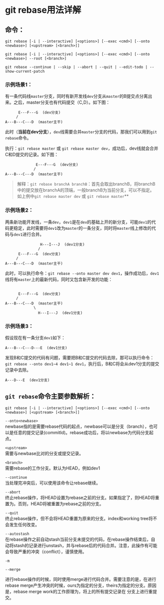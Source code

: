 # git rebase用法详解

## 命令：
```
git rebase [-i | --interactive] [<options>] [--exec <cmd>] [--onto <newbase>] [<upstream> [<branch>]]

git rebase [-i | --interactive] [<options>] [--exec <cmd>] [--onto <newbase>] --root [<branch>]

git rebase --continue | --skip | --abort | --quit | --edit-todo | --show-current-patch
```


### 示例场景1：   

有一条代码线`master`分支，同时有新开发线`dev`分支从`master`的B提交点分离出来。之后，master分支也有代码提交（C,D）。如下图：

```
      E---F---G  (dev分支)
     /
A---B---C---D  (master主干)
```

此时（**当前在dev分支**），`dev`线需要合并`master`分支的代码，那我们可以用到`git rebase`命令。

执行：`git rebase master` 或 `git rebase master dev`，成功后，dev线就会合并C和D提交的记录。如下图：

```
              E---F---G  (dev分支)
             /
A---B---C---D  (master主干)
```
> 解释：`git rebase branchA branchB`：首先会取出branchB，将branchB中的提交放在branchA的顶端，一般branchB为当前分支，可以不指定。
> 如上例中`git rebase master dev` 或 `git rebase master`**  


### 示例场景2：  

两条新功能开发线，一条`dev`，`dev1`是在`dev`的基础上开的新分支，可能`dev1`的代码更稳定，此时需要将`dev1`改为`master`的一条分支，同时将`master`线上修改的代码与`dev1`进行合并。
```
                H---I---J  (dev1分支)
               /
      E---F---G  (dev分支)
     /
A---B---C---D  (master主干)
```

此时，可以执行命令：`git rebase --onto master dev dev1`，操作成功后，`dev1`线将有`master`上的最新代码，同时又包含新开发的功能：
```

      E---F---G  (dev分支)
     /
A---B---C---D  (master主干)
             \
               H---I---J  (dev1分支)
```



### 示例场景3：  

假设现在有一条分支`dev1`如下：
```
A---B---C---D---E  (dev1分支)
```
发现B和C提交的代码有问题，需要把B和C提交的代码去除，那可以执行命令：`git rebase --onto dev1~4 dev1~1 dev1`，执行后，B和C将会从dev1分支的提交记录中去除。
```
A---D---E  (dev1分支)
```



## `git rebase`命令主要参数解析：
```
git rebase [-i | --interactive] [<options>] [--exec <cmd>] [--onto <newbase>] [<upstream> [<branch>]]
```

`--onto<newbase>`  
newbase指的是需要rebase代码的起点，newbase可以是分支（branch），也可以是任意的提交记录(commitId)。rebase成功后，将以newbase为代码分支起点。
  


`<upstream>`  
需要与newbase比对的分支或提交记录。



`<branch>`  
需要rebase的工作分支。默认为HEAD，例如dev1



`--continue`  
当处理完冲突后，可以使用该命令让rebase继续。


`--abort`  
终止rebase操作，将HEAD设置为rebase之前的分支。如果指定了<branch>，则HEAD将重置为<branch>。否则，HEAD将被重置为rebase之前的分支。


      
      
`--quit`  
终止rebase操作，但不会将HEAD重置为原来的分支。index和working tree将不会发生任何改变。




`--autostash`  
在rebase操作之前自动stash当前分支未提交的代码，在rebase操作结束后，自动将stash的记录进行unstash，并与rebase后的代码合并。注意，此操作有可能会导致严重的冲突（conflict），谨慎使用。


```
-m

--merge
```
进行rebase操作的时候，同时使用merge进行代码合并。需要注意的是，在进行rebase merge产生冲突的时候，ours为<upstream>指定的分支，theirs为<branch>指定的分支。原因是，rebase merge work的工作原理为，将<branch>上的所有提交记录在<upstream> 分支上进行重提交。
